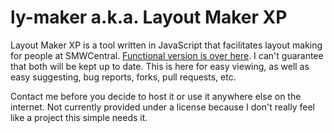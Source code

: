 # ly-maker a.k.a. Layout Maker XP
Layout Maker XP is a tool written in JavaScript that facilitates layout making for people at SMWCentral. [Functional version is over here](https://bin.smwcentral.net/u/26481/ly-maker.html). I can't guarantee that both will be kept up to date. This is here for easy viewing, as well as easy suggesting, bug reports, forks, pull requests, etc.

Contact me before you decide to host it or use it anywhere else on the internet. Not currently provided under a license because I don't really feel like a project this simple needs it.
